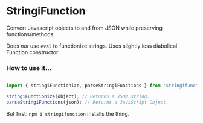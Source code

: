 # StringiFunction

Convert Javascript objects to and from JSON while preserving functions/methods.

Does *not* use `eval` to functionize strings. Uses slightly less diabolical Function constructor.

### How to use it...

```javascript

import { stringiFunctionize, parseStringiFunctions } from 'stringifunction';

stringiFunctionize(object); // Returns a JSON string.
parseStringiFunctions(json); // Returns a JavaScript Object.
```

But first: `npm i stringifunction` installs the thing.